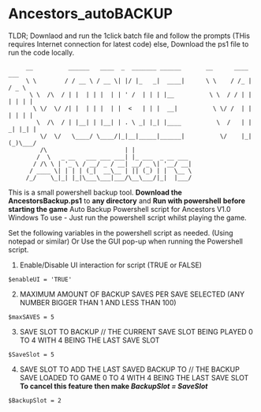 # Ancestors_autoBACKUP
TLDR; Downlaod and run the 1click batch file and follow the prompts (THis requires Internet connection for latest code)
else, Download the ps1 file to run the code locally.

```
     __          ______   ____  _  _______ ______       __      ____     ___  
     \ \        / / __ \ / __ \| |/ |_   _|  ____|      \ \    / /_ |   / _ \ 
      \ \  /\  / | |  | | |  | | ' /  | | | |__          \ \  / / | |  | | | |
       \ \/  \/ /| |  | | |  | |  <   | | |  __|          \ \/ /  | |  | | | |
        \  /\  / | |__| | |__| | . \ _| |_| |____          \  /   | | _| |_| |
         \/  \/   \____/ \____/|_|__|_____|______|          \/    |_|(_)\___/ 
         /\                      | |                                        
        /  \   _ __   ___ ___ ___| |_ ___  _ __ ___                         
       / /\ \ | '_ \ / __/ _ / __| __/ _ \| '__/ __|                        
      / ____ \| | | | (_|  __\__ | || (_) | |  \__ \                        
     /_/    \_|_| |_|\___\___|___/\__\___/|_|  |___/  
```
  This is a small powershell backup tool.
  **Download the AncestorsBackup.ps1** to **any directory** and **Run with powershell** **before starting the game**
  Auto Backup Powershell script for Ancestors V1.0 Windows
	To use - Just run the powershell script whilst playing the game.
  
Set the following variables in the powershell script as needed. (Using notepad or similar) Or Use the GUI pop-up when running the Powershell script.

1. Enable/Disable UI interaction for script (TRUE or FALSE)
```
$enableUI = 'TRUE'
```
2. MAXIMUM AMOUNT OF BACKUP SAVES PER SAVE SELECTED (ANY NUMBER BIGGER THAN 1 AND LESS THAN 100)
```
$maxSAVES = 5
```

3. SAVE SLOT TO BACKUP // THE CURRENT SAVE SLOT BEING PLAYED 0 TO 4 WITH 4 BEING THE LAST SAVE SLOT		
```
$SaveSlot = 5
```

4. SAVE SLOT TO ADD THE LAST SAVED BACKUP TO // THE BACKUP SAVE LOADED TO GAME 0 TO 4 WITH 4 BEING THE LAST SAVE SLOT
**To cancel this feature then make _BackupSlot = SaveSlot_**
```
$BackupSlot = 2
```
